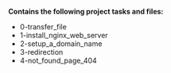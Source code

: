 __Contains the following project tasks and files:__  
* 0-transfer_file  
* 1-install_nginx_web_server  
* 2-setup_a_domain_name  
* 3-redirection  
* 4-not_found_page_404
